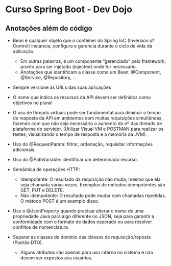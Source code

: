 # Curso Spring Boot - Dev Dojo

## Anotações além do código
- Bean é qualquer objeto que o contêiner do Spring IoC (Inversion of Control) instancia, configura e gerencia durante o ciclo de vida da aplicação.
  - Em outras palavras, é um componente “gerenciado” pelo framework, pronto para ser injetado (injected) onde for necessário.
  - Anotações que identificam a classe como um Bean: @Component, @Service, @Repository, ...
 
- Sempre versione as URLs das suas aplicações
- O nome que indica os recursos da API devem ser definidos como objetivos no plural

- O uso de threads virtuais pode ser fundamental para diminuir o tempo de resposta da API em ambientes com muitas requisições simultâneas, fazendo com que não seja necessário o aumento do nº das threads de plataforma do servidor. (Utilizar Visual VM e POSTMAN para realizar os testes, visualizando o tempo de resposta e a memória da JVM).

- Uso do @RequestParam: filtrar, ordenação, requisitar informações adicionais.
- Uso do @PathVariable: identificar um determinado recurso.

- Semântica de operações HTTP:
  - Idempotente: O resultado da requisição não muda, mesmo que ela seja chamada várias vezes. Exemplos de métodos idempotentes são GET, PUT e DELETE.
  - Não idempotente: O resultado pode mudar com chamadas repetidas. O método POST é um exemplo disso.

- Use o @JsonProperty quando precisar alterar o nome de uma propriedade Java para algo diferente no JSON, seja para garantir a conformidade com o formato de dados esperado ou para resolver conflitos de nomenclatura.

- Separar as classes de domínio das classes de requisição/reposta (Padrão DTO).
  - Alguns atributos são apenas para uso interno no sistema e não devem ser expostos aos usuários.
